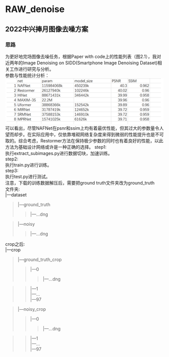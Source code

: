 # RAW_denoise

## 2022中兴捧月图像去噪方案    
### 思路    
为更好地完场图像去噪任务，根据Paper with code上的性能列表（图2.1），我对近两年的Image Denoising on SIDD(Smartphone Image Denoising Dataset)相关工作进行研究与分析。     
参数与性能统计分析：![image](https://github.com/zdyshine/RAW_denoise/blob/main/canshu.png)
可以看出，尽管NAFNet在psnr和ssim上均有着最优性能，但其过大的参数量令人望而却步。在实际应用中，仅依靠堆砌网络复杂度来得到微弱的性能提升也是不可取的。综合考虑，Restormer方法在保持极少参数的同时也有着良好的性能，以此方法为基础设计网络或许是一种正确的选择。
step1:    
执行extract_subimages.py进行数据切块，加速训练。    
step2:    
执行train.py进行训练。    
step3:    
执行test.py进行测试。    
注意，下载的训练数据解压后，需要把ground truth文件夹改为ground_truth    
文件夹:    
|—dataset    
>|—ground_truth    
>>|—...dng   
    
>|—noisy       
>>|—...dng     
    
    
crop之后:    
|—crop    
>|—ground_truth_crop    
>>|—0    
>>>|—...dng    
    
>>|—1    
>>|—...    
>>|—97    
    
>|—noisy_crop    
>>|—0    
>>>|—...dng    
    
>>|—1    
>>|—...    
>>|—97    
 
